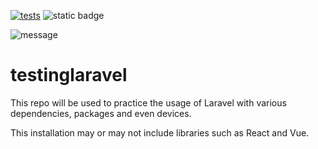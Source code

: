 [![tests](https://github.com/w-oby/testinglaravel/actions/workflows/tests.yml/badge.svg?branch=main)](https://github.com/w-oby/testinglaravel/actions/workflows/tests.yml) 
![static badge](https://img.shields.io/badge/useless-badge-blue)

![message](https://img.shields.io/badge/unstable%20and%20will%20probably%20not%20work-8A2BE2)

# testinglaravel
This repo will be used to practice the usage of Laravel with various dependencies, packages and even devices.

This installation may or may not include libraries such as React and Vue.
